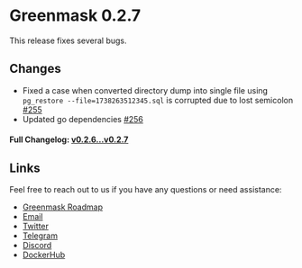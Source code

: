 # Greenmask 0.2.7

This release fixes several bugs.

## Changes

* Fixed a case when converted directory dump into single file using
`pg_restore --file=1738263512345.sql` is corrupted due to lost semicolon [#255](https://github.com/GreenmaskIO/greenmask/issues/255)
* Updated go dependencies [#256](https://github.com/GreenmaskIO/greenmask/issues/256)


#### Full Changelog: [v0.2.6...v0.2.7](https://github.com/GreenmaskIO/greenmask/compare/v0.2.6...v0.2.7)

## Links

Feel free to reach out to us if you have any questions or need assistance:

* [Greenmask Roadmap](https://github.com/orgs/GreenmaskIO/projects/6)
* [Email](mailto:support@greenmask.io)
* [Twitter](https://twitter.com/GreenmaskIO)
* [Telegram](https://t.me/greenmask_community)
* [Discord](https://discord.gg/tAJegUKSTB)
* [DockerHub](https://hub.docker.com/r/greenmask/greenmask)
